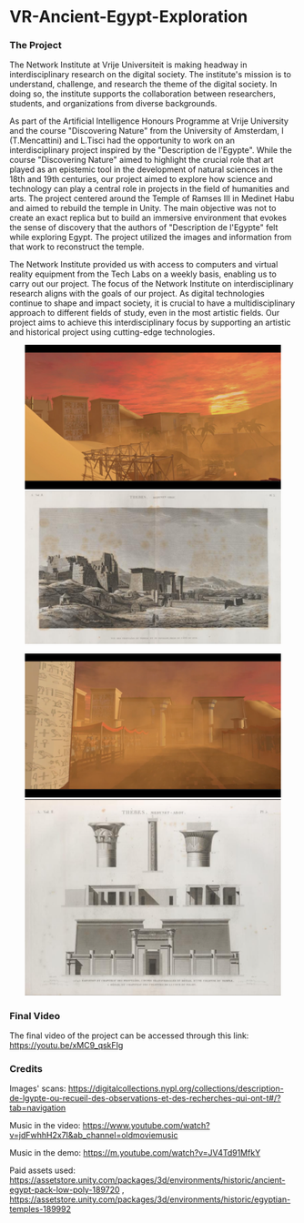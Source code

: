 # VR-Ancient-Egypt-Exploration

### The Project
The Network Institute at Vrije Universiteit is making headway in interdisciplinary research on the digital society. The institute's mission is to understand, challenge, and research the theme of the digital society. In doing so, the institute supports the collaboration between researchers, students, and organizations from diverse backgrounds.

As part of the Artificial Intelligence Honours Programme at Vrije University and the course "Discovering Nature" from the University of Amsterdam, I (T.Mencattini) and L.Tisci had the opportunity to work on an interdisciplinary project inspired by the "Description de l'Egypte". While the course "Discovering Nature" aimed to highlight the crucial role that art played as an epistemic tool in the development of natural sciences in the 18th and 19th centuries, our project aimed to explore how science and technology can play a central role in projects in the field of humanities and arts. The project centered around the Temple of Ramses III in Medinet Habu and aimed to rebuild the temple in Unity. The main objective was not to create an exact replica but to build an immersive environment that evokes the sense of discovery that the authors of "Description de l'Egypte" felt while exploring Egypt. The project utilized the images and information from that work to reconstruct the temple.

The Network Institute provided us with access to computers and virtual reality equipment from the Tech Labs on a weekly basis, enabling us to carry out our project.
The focus of the Network Institute on interdisciplinary research aligns with the goals of our project. As digital technologies continue to shape and impact society, it is crucial to have a multidisciplinary approach to different fields of study, even in the most artistic fields. Our project aims to achieve this interdisciplinary focus by supporting an artistic and historical project using cutting-edge technologies.

<p align="center">
  <img src="image1.jpeg" width="450" />
  <img src="scan1.jpeg" width="450" /> 
</p>

<p align="center">
  <img src="image2.jpeg" width="450" />
  <img src="scan2.jpeg" width="450" /> 
</p>


### Final Video

The final video of the project can be accessed through this link: https://youtu.be/xMC9_qskFIg

### Credits

Images' scans: https://digitalcollections.nypl.org/collections/description-de-lgypte-ou-recueil-des-observations-et-des-recherches-qui-ont-t#/?tab=navigation

Music in the video: https://www.youtube.com/watch?v=jdFwhhH2x7I&ab_channel=oldmoviemusic

Music in the demo: https://m.youtube.com/watch?v=JV4Td91MfkY

Paid assets used: https://assetstore.unity.com/packages/3d/environments/historic/ancient-egypt-pack-low-poly-189720 , https://assetstore.unity.com/packages/3d/environments/historic/egyptian-temples-189992
